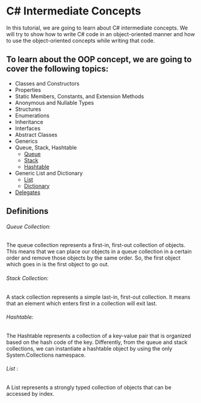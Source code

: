 # C# Intermediate Concepts

In this tutorial, we are going to learn about C# intermediate concepts. We will try to show how to write C# code in an object-oriented manner and how to use the object-oriented concepts while writing that code.

## To learn about the OOP concept, we are going to cover the following topics:

 - Classes and Constructors
 - Properties
 - Static Members, Constants, and Extension Methods
 - Anonymous and Nullable Types
 - Structures
 - Enumerations
 - Inheritance
 - Interfaces
 - Abstract Classes
 - Generics
 - Queue, Stack, Hashtable
   - [Queue](./csharp-intermediate-concepts/Queue-Stack-Hashtable/QueueCollection.cs)
   - [Stack](./csharp-intermediate-concepts/Queue-Stack-Hashtable/StackCollection.cs)
   - [Hashtable](./csharp-intermediate-concepts/Queue-Stack-Hashtable/HashtableCollection.cs)
 - Generic List and Dictionary
   - [List](./csharp-intermediate-concepts/List-and-Dictionary/List.cs)
   - [Dictionary](./csharp-intermediate-concepts/List-and-Dictionary/Dictionary.cs)
 - [Delegates](./csharp-intermediate-concepts/Delegates)


## Definitions
###### Queue Collection:
The queue collection represents a first-in, first-out collection of objects. This means that we can place our objects in a queue collection in a certain order and remove those objects by the same order. So, the first object which goes in is the first object to go out.

###### Stack Collection:
A stack collection represents a simple last-in, first-out collection. It means that an element which enters first in a collection will exit last.

###### Hashtable:
The Hashtable represents a collection of a key-value pair that is organized based on the hash code of the key. Differently, from the queue and stack collections, we can instantiate a hashtable object by using the only System.Collections namespace.

###### List<T> :
A List<T> represents a strongly typed collection of objects that can be accessed by index.
